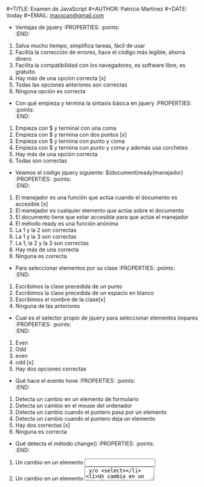 #+TITLE: Examen de JavaScript
#+AUTHOR: Patricio Martínez
#+DATE: \today
#+EMAIL: maxxcan@gmail.com

* Ventajas de jquery 
:PROPERTIES:
:points:   
:END:

1. Salva mucho tiempo, simplifica tareas, fácil de usar
2. Facilita la corrección de errores, hace el código más legible, ahorra dinero
3. Facilita la compatibilidad con los navegadores, es software libre, es gratuito.
4. Hay más de una opción correcta [x]
5. Todas las opciones anteriores son correctas 
6. Ninguna opción es correcta
* Con qué empieza y termina la sintaxis básica en jquery
:PROPERTIES:
:points:   
:END:

1. Empieza con $ y terminal con una coma
2. Empieza con $ y termina con dos puntos [x]
3. Empieza con $ y termina con punto y coma
4. Empieza con $ y termina con punto y coma y además usa corchetes
5. Hay más de una opción correcta 
6. Todas son correctas

* Veamos el código jquery siguiente: $(document)ready(manejador)
:PROPERTIES:
:points:   
:END:

1. El manejador es una función que actúa cuando el documento es accesible [x]
2. El manejador es cualquier elemento que actúa sobre el documento
3. El documento tiene que estar accesible para que actúe el manejador
4. El método ready es una función anónima
5. La 1 y la 2 son correctas
6. La 1 y la 3 son correctas
7. La 1, la 2 y la 3 son correctas
8. Hay más de una correcta
9. Ninguna es correcta 

* Para seleccionar elementos por su clase 
:PROPERTIES:
:points:   
:END:

1. Escribimos la clase precedida de un punto
2. Escribimos la clase precedida de un espacio en blanco
3. Escribimos el nombre de la clase[x]
4. Ninguna de las anteriores 

* Cual es el selector propio de jquery para seleccionar elementos impares
:PROPERTIES:
:points:   
:END:

1. Even
2. Odd 
3. even
4. odd [x]
5. Hay dos opciones correctas 

* Qué hace el evento hove
:PROPERTIES:
:points:   
:END:

1. Detecta un cambio en un elemento de formulario
2. Detecta un cambio en el mouse del ordenador
3. Detecta un cambio cuando el puntero pasa por un elemento
4. Detecta un cambio cuando el puntero deja un elemento
5. Hay dos correctas [x]
6. Ninguna es correcta 

* Qué detecta el  método change()
:PROPERTIES:
:points:   
:END:

1. Un cambio en un elemento <input>
2. Un cambio en un elemento <textarea> y/o <select>
3. Un cambio en un formulario
4. Hay más de una opción correcta
5. Ninguna es correcta 

* Sobre los método fade() 
:PROPERTIES:
:points:   
:END:

1. Con el fadeIn() podemos mostrar un elemento a distintas velocidades [x]
2. El fadeTo() a diferencia del fadeIn puede controlar la transparencia
3. El fadeTo() no puede controlar la velocidad a la hora de mostrar un elemento
4. El fadeOut() nos oculta un elemento solo si este es precedido de un fadeIn 
5. La 1 y la 2 son verdaderas
6. La 1 y la 3 son verdaderas
7. La 2 y la 4 son verdaderas 
8. Ninguna es verdadera 

* El método SlideUp
:PROPERTIES:
:points:   
:END:

1. Nos muestra un elemento cambiando su altura
2. Nos oculta un elemento cambiando su altura
3. La diferencia con el método SlideToggle() es que con este podemos controlar la opacidad.
4. Ninguna es correcta [x]

* Qué hace el método parents()
:PROPERTIES:
:points:   
:END:

1. Selecciona el elemento padre del elemento seleccionado [x]
2. Selecciona el elemento padre y el abuelo del elemento seleccionado
3. Selecciona todos los antepasados del elemento seleccionado incluido él mismo
4. Hay varias opciones verdaderas 
5. Ninguno de las opciones anteriores es verdadera

* Cual es el significado de Sass 
:PROPERTIES:
:points:   
:END:

1. Syntactic Awesome StyleSheets
2. Syntactic Amazing StyleSheets
3. StyleSheet Amazing Syntactic
4. Syntactic Awesome StyleSheet 
5. Ninguna de las anteriores [x] 

* Para qué sirve el &
:PROPERTIES:
:points:   
:END:

1. Para seleccionar al elemento padre [x]
2. Para seleccionar al elemento padre en las reglas anidadas
3. Para seleccionar a todos los elementos
4. Ninguna de las anteriores

* Cual es el resultado en SassScript de sumar #340011 #ff2233
:PROPERTIES:
:points:   
:END:

1. #white
2. #ff2233
3. #ff2244
4. #342244
5. Ninguno de los anteriores [x]

* Qué fórmula dará como resultado "5hola"
:PROPERTIES:
:points:   
:END:

1. 5 + hola
2. 5 + "hola"
3. "5" + "hola" [x]
4. "5" + hola
5. La 1 y la 3 son correctas
6. La 2 y la 4 son correctas
7. La 1, la 2, la 3 y la 4 son correctas
8. Ninguna es correcta 

* Cual es el resultado de la fórmula #010203 * 3
:PROPERTIES:
:points:   
:END:

1. #010609 [x]
2. #030608
3. #030609
4. Todas la anteriores son correctas

* Qué hace la regla @import "foo";
:PROPERTIES:
:points:   
:END:

1. Importa el archivo foo.scss
2. Importa todos los archivos foo
3. Importa el archivo foo.css [x]
4. Ninguno de los anteriores

* Qué hacemos para que no se compile a css un archivo scss
:PROPERTIES:
:points:   
:END:

1. Ponemos delante un punto para hacerlo oculto (.)
2. Ponemos delante un asterisco para no importarlo(*) [x]
3. Indicamos en un fichero aparte los ficheros que no queremos que se compilen. Ese fichero irá con un guión bajo delante (_)
4. Ponemos un guión bajo delante del archivo (_)
5. Ninguna de las anteriores

* Con qué directiva hacemos un Mixin 
:PROPERTIES:
:points:   
:END:

1. @mixin [x]
2. @Mixin 
3. #mixin 
4. Ninguna de las anteriores 

* Qué hace la directiva @include  
:PROPERTIES:
:points:   
:END:

1. Incluye un mixin [x]
2. Incluye una librería de mixines 
3. Include cosas 
4. Incluye cosas bonitas

* Cómo pongo argumentos variables a un mixin
:PROPERTIES:
:points:   
:END:

1. Añadiendo tres puntos suspensivos solamente (...)
2. Añadiendo tres puntos suspensivos después del último argumento (...)
3. Añadiendo tres puntos suspensivos antes de los argumentos (...)
4. Añadiendo una almohadilla después del nombre del mixin [x]
5. Ninguna de las anteriores

* Qué es Bootstrap  
:PROPERTIES:
:points:   
:END:

1. Un potente framework para front-end [x]
2. Un conjunto de plantillas de estilo
3. Un conjunto de ideas de diseño
4. Un framework pensado para frontend pero que finalmente se usa para hacer ensaladas

* Para qué sirve la clase .xs-col 
:PROPERTIES:
:points:   
:END:

1. Es una clase para equipos pequeños [x]
2. Es una clase para equipos extra-pequeños
3. Es una clase para equipos medianos
4. Ninguna de las anteriores 

* Cual es el máximo de columnas que admite el sistema de rejilla de Bootstrap
:PROPERTIES:
:points:   
:END:

1. 9
2. 122954
3. 12 [x]
4. 3

* Para qué sirve la clase responsiva .visible-xs-
:PROPERTIES:
:points:   
:END:

1. Habilita la visibilidad solo en los dispositivos con una anchura de menos de 768px
2. Habilita la visibilidad en dispositivos entre 768px y 992px
3. Oculta los elementos en dispositivos con una anchura de menos 768px [x]
4. Ninguna de las anteriores

* Con qué clase ponemos todas las palabras de un texto en mayúsculas en Bootstrap
:PROPERTIES:
:points:   
:END:

1. tex-upercase
2. txt-uppercase
3. text-uppercase [x]
4. Ninguna de las anteriores

* Cómo crear una tabla responsiva en Bootstrap
:PROPERTIES:
:points:   
:END:

1. Añadiendo la clase table-responsive a la etiqueta html <table>
2. Envolviendo la tabla con un div y añadirle la clase table-responsive
3. Creando un div dentro de las etiquetas <table> con la clase table-responsive
4. Ninguna de las anteriores [x]

* Qué tipos de listas tenemos en Bootstrap
:PROPERTIES:
:points:   
:END:

1. Ordenadas y sin ordenar [x]
2. Blancas y negras 
3. Con puntitos negros y sin puntitos negros
4. Definidas según qué tipos de subgénero sea aquél más adecuado y correcto para el caso en concreto 

* Cómo creamos un formulario horizontal en Bootstrap
:PROPERTIES:
:points:   
:END:

1. Añadiendo la clase .form-horizontal al elemento <form> [x]
2. Agrupando las etiquetas y los elementos de control del formulario en un elemento <div> y aplicarle la clase .form-group
3. Usando clases de rejilla predefinidas de Bootstrap para alinear etiquetas y elementos de control
4. Añadir la clase .control-label al elemento <label>
5. Hay que hacer todo lo anterior
6. Todo es incorrecto excepto alguna cosa que es correcta 

* Cómo creamos un formulario horizontal
:PROPERTIES:
:points:   
:END:

1. Añadimos la clase .form-inline al elemento <form> [x]
2. Señala la de arriba anda que es esa
3. Que te digo que es la primera
4. Que sí que es la primera
5. ¿Aún dudas?

* Si creamos un botón y le añadimos la clase btn-danger en Bootstrap...
:PROPERTIES:
:points:   
:END:

1. El botón será de color rojo [x]
2. El botón será más grande que cualquier otro
3. El botón hará ruidos estridentes cuando lo toques
4. El botón te mirará raro y te saltará a la cara arrancándote los ojos

* Sobre los frameworks, ¿qué son?
:PROPERTIES:
:points:   
:END:

1. Es un conjunto estandarizado de conceptos, prácticas y criterios para enfocar un tipo de problemática particular que sirve como referencia, para enfrentar y resolver nuevos problemas de índole similar. 
2. Un nuevo superhéroe de la Marvel 
3. Entornos de trabajo que simbolizan la paz mundial
4. Ninguno de los anteriores [x]

* Además de Sass que otros preprocesadores de css conoces
:PROPERTIES:
:points:   
:END:

1. Stylus, Less y CleverCss [x]
2. Boli, More, foolcss 
3. Css, ACss y BCss 
4. No conozco a ninguno pero creo que la primera opción es la correcta 

(aquí admito hay dos posibles respuestas correctas)
* Qué framework javascript crees que es el más adecuado para una aplicación PWA 
:PROPERTIES:
:points:   
:END:

1. VueJS
2. React
3. EmberJS
4. Angular2 [x]
* Con qué Framework propio de Backend es usado VueJS
:PROPERTIES:
:points:   
:END:

1. Laravel
2. Symphony
3. Angular2 [x]
4. CakePHP
* Cual es el gestor de paquetes basado en javascript que más se usa
:PROPERTIES:
:points:   
:END:

1. NPM
2. Polymer
3. Yarn
4. Composer
5. Boot [x]
* Cual de estos programas descargan plantillas y nos crean estructuras de directorios
:PROPERTIES:
:points:   
:END:

1. Gulp.js
2. Grunt
3. Webpack [x]
4. Todos los anteriores
* Qué motor de plantillas web hemos visto en el curso
:PROPERTIES:
:points:   
:END:

1. Thymeleaf
2. Smarty
3. Mostache
4. Ninguno de los anteriores [x]
* Cual de estos gestores de bases de datos no son relacionales
:PROPERTIES:
:points:   
:END:

1. MariaDB
2. Postgresql
3. CouchDB
4. Mysql 
5. Todas son relacionales [x]
* Cual es el sistema operativo más usado en el mundo
:PROPERTIES:
:points:   
:END:

1. GNU\Linux [x]
2. Windows 
3. OSX
4. Haiku
5. ReactOS
* Cual es la principal diferencia entre software libre y open source
:PROPERTIES:
:points:   
:END:

1. El primero es gratuito y el segundo no [x]
2. El primero es cosa de hippies y el segundo de gente seria
3. El primero da más importancia a la libertad del usuario y el segundo pone en relieve el acceso al código fuente
4. El primero abraza la libertad y el segundo abraza el dinero
* Resultados 

#+BEGIN_SRC emacs-lisp 
(setq total-points 0)    ; counter for the total points

;; now loop over headlines
(org-element-map 
    (org-element-parse-buffer 'headline) 'headline 
  ;; function to print headline title and points
  (lambda (headline) 
    (let ((points (org-element-property :POINTS headline))
          (title  (org-element-property :title headline)))
      (if points (progn
                   (setq total-points (+ total-points (string-to-number points)))
                   (princ (format "title=%s\nPOINTS=%s\n\n" title points)))))))

(princ (format "Puntos totales = %s" total-points))
#+END_SRC


